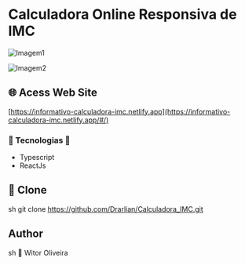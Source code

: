 # Calculadora Online Responsiva de IMC

![Imagem1](https://github.com/Drarlian/Calculadora_IMC/assets/42438006/852bb929-e793-4809-bf51-b5b0b3a6cd05)

![Imagem2](https://github.com/Drarlian/Calculadora_IMC/assets/42438006/a2aa36a6-31ff-4722-a5cb-cafd981508ad)

## 🌐 Acess Web Site

[https://informativo-calculadora-imc.netlify.app](https://informativo-calculadora-imc.netlify.app/#/)

### 🌌 Tecnologias 🌌

- Typescript
- ReactJs

## 💾 Clone

sh
git clone <https://github.com/Drarlian/Calculadora_IMC.git>

## Author

sh
👤 Witor Oliveira
